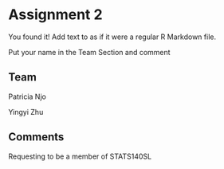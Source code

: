# Assignment 2

You found it!  Add text to as if it were a regular R Markdown file.

Put your name in the Team Section and comment

## Team

Patricia Njo

Yingyi Zhu

## Comments

Requesting to be a member of STATS140SL
